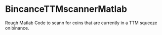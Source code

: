 # BincanceTTMscannerMatlab
Rough Matlab Code to scann for coins that are currently in a TTM squeeze on binance.
